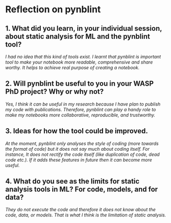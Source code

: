 # Reflection on pynblint
## 1.	What did you learn, in your individual session, about static analysis for ML and the pynblint tool?
_I had no idea that this kind of tools exist. I learnt that pynblint is important tool to make your notebook more readable, comprehensive and share worthy. It helps to achieve real purpose of creating a notebook._

## 2.	Will pynblint be useful to you in your WASP PhD project? Why or why not?
_Yes, I think it can be useful in my research because I have plan to publish my code with publications. Therefore, pynblint can play a handy role to make my notebooks more collaborative, reproducible, and trustworthy._ 

## 3.	Ideas for how the tool could be improved.
_At the moment, pynblint only analyses the style of coding (more towards the format of code) but it does not say much about coding itself. For instance, It does not rectify the code itself (like duplication of code, dead code etc.). If it adds these features in future then it can become more useful._

## 4.	What do you see as the limits for static analysis tools in ML? For code, models, and for data?
_They do not execute the code and therefore it does not know about the code, data, or models. That is what I think is the limitation of static analysis._ 
